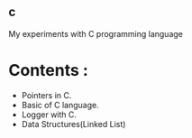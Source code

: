 ## c
My experiments with C programming language

# Contents :
  * Pointers in C.
  * Basic of C language.
  * Logger with C.
  * Data Structures(Linked List)
  
  
